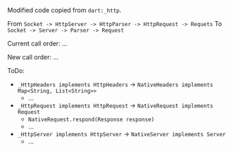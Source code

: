 Modified code copied from `dart:_http`.

From `Socket -> HttpServer -> HttpParser -> HttpRequest -> Requets`
To `Socket -> Server -> Parser -> Request`

Current call order:
...

New call order:
...

ToDo:
- `_HttpHeaders implements HttpHeaders` -> `NativeHeaders implements Map<String, List<String>>`
  - ...
- `_HttpRequest implements HttpRequest` -> `NativeRequest implements Request`
  - `NativeRequest.respond(Response response)`
  - ...
- `_HttpServer implements HttpServer` -> `NativeServer implements Server`
  - ...
